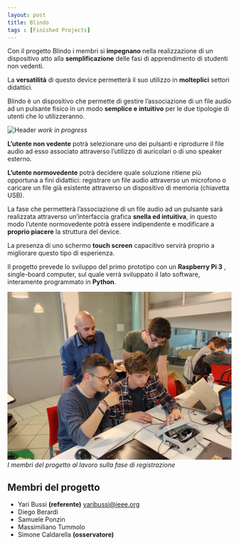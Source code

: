 ```yaml
---
layout: post
title: Blindo
tags : [Finished Projects]
---
```


Con il progetto Blindo i membri si **impegnano** nella realizzazione di un dispositivo atto alla **semplificazione** delle fasi di apprendimento di studenti non vedenti.

La **versatilità** di questo device permetterà il suo utilizzo in **molteplici** settori didattici.

Blindo è un dispositivo che permette di gestire l’associazione di un file audio ad un pulsante fisico in un modo **semplice e intuitivo** per le due tipologie di utenti che lo utilizzeranno.

![Header](/images/footer_Blindo.jpg)
*work in progress*

**L’utente non vedente** potrà selezionare uno dei pulsanti e riprodurre il file audio ad esso associato attraverso l’utilizzo di auricolari o di uno speaker esterno.

**L’utente normovedente** potrà decidere quale soluzione ritiene più opportuna a fini didattici: 
registrare un file audio attraverso un microfono o caricare un file già esistente attraverso un dispositivo di memoria (chiavetta USB).

La fase che permetterà l’associazione di un file audio ad un pulsante sarà realizzata attraverso un’interfaccia grafica **snella ed intuitiva**, in questo modo l’utente normovedente potrà essere indipendente e modificare a **proprio piacere** la struttura del device.

La presenza di uno schermo **touch screen** capacitivo servirà proprio a migliorare questo tipo di esperienza.

Il progetto prevede lo sviluppo del primo prototipo con un **Raspberry Pi 3** , single-board computer, sul quale verrà sviluppato il lato software, interamente programmato in **Python**.

![Footer](/images/members_Blindo.jpg)
*I membri del progetto al lavoro sulla fase di registrazione*

## Membri del progetto

* Yari Bussi   **(referente)**	<yaribussi@ieee.org>
* Diego Berardi
* Samuele Ponzin
* Massimiliano Tummolo
* Simone Caldarella **(osservatore)**

